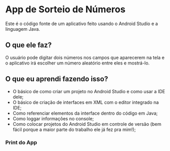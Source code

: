 # App de Sorteio de Números

Este é o código fonte de um aplicativo feito usando o Android Studio e a linguagem Java.

## O que ele faz?

O usuário pode digitar dois números nos campos que aparecerem na tela e o aplicativo irá escolher um número aleatório entre eles e mostrá-lo.

## O que eu aprendi fazendo isso?

- O básico de como criar um projeto no Android Studio e como usar a IDE dele;
- O básico de criação de interfaces em XML com o editor integrado na IDE;
- Como referenciar elementos da interface dentro do código em Java;
- Como loggar informações no console;
- Como colocar projetos do Android Studio em controle de versão (bem fácil porque a maior parte do trabalho ele já fez pra mim!);

### Print do App
